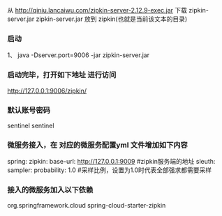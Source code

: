 从 http://qiniu.lancaiwu.com/zipkin-server-2.12.9-exec.jar  下载 zipkin-server.jar
zipkin-server.jar 放到 zipkin(也就是当前该文本的目录)

###   启动

1、 java -Dserver.port=9006 -jar zipkin-server.jar


### 启动完毕，打开如下地址 进行访问
  http://127.0.0.1:9006/zipkin/

### 默认账号密码 
sentinel  sentinel 

### 微服务接入，在 对应的微服务配置yml 文件增加如下内容
spring:
  zipkin:
    base-url: http://127.0.0.1:9009  #zipkin服务端的地址
  sleuth:
    sampler:
    probability: 1.0 #采样比例，设置为1.0时代表全部强求都需要采样
    
### 接入的微服务加入以下依赖
<dependency>
    <groupId>org.springframework.cloud</groupId>
    <artifactId>spring-cloud-starter-zipkin</artifactId>
</dependency>